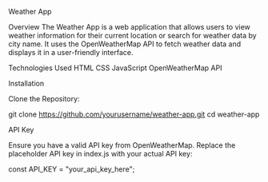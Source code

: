 Weather App

Overview
The Weather App is a web application that allows users to view weather information for their current location or search for weather data by city name. It uses the OpenWeatherMap API to fetch weather data and displays it in a user-friendly interface.

Technologies Used
HTML
CSS
JavaScript
OpenWeatherMap API

Installation

Clone the Repository:

git clone https://github.com/yourusername/weather-app.git
cd weather-app


API Key 

Ensure you have a valid API key from OpenWeatherMap. Replace the placeholder API key in index.js with your actual API key:

const API_KEY = "your_api_key_here";
